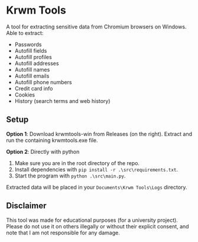 # Krwm Tools

A tool for extracting sensitive data from Chromium browsers on Windows. Able to extract:
- Passwords
- Autofill fields
- Autofill profiles
- Autofill addresses
- Autofill names
- Autofill emails
- Autofill phone numbers
- Credit card info
- Cookies
- History (search terms and web history)


## Setup
**Option 1**: Download krwmtools-win from Releases (on the right). Extract and run the containing krwmtools.exe file.

**Option 2**: Directly with python
1. Make sure you are in the root directory of the repo.
1. Install dependencies with `pip install -r .\src\requirements.txt`.
1. Start the program with `python .\src\main.py`.

Extracted data will be placed in your `Documents\Krwm Tools\Logs` directory.


## Disclaimer
This tool was made for educational purposes (for a university project). Please do not use it on others illegally or without their explicit consent, and note that I am not responsible for any damage.
